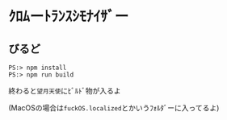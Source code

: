 # ｸﾛﾑーﾄﾗﾝｽｼﾓﾅｲｻﾞー

## びるど
```
PS:> npm install
PS:> npm run build
```

終わると`望月天使`にﾋﾞﾙﾄﾞ物が入るよ

(MacOSの場合は`fuckOS.localized`とかいうﾌｫﾙﾀﾞーに入ってるよ)

